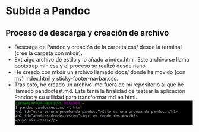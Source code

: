 # Subida a Pandoc
## Proceso de descarga y creación de archivo
- Descarga de Pandoc y creación de la carpeta css/ desde la terminal (creé la carpeta con mkdir). 
- Extraigo archivo de estilo y lo añado a index.html. Este archivo se llama bootstrap.min.css y el proceso se realizó desde nano.
- He creado con mkdir un archivo llamado docs/ donde he movido (con mv) index.html y sticky-footer-navbar.css.
- Tras esto, he creado un archivo .md fuera de mi repositorio al que he llamado pandoctest.md. Este tenía la finalidad de testear la aplicación Pandoc y su utilidad para transformar md en html. 
![testeo de pandoctest.md](/img/terminal-prueba-pacdoc.PNG)
 
